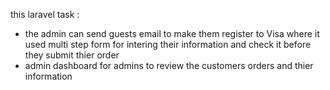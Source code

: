 this laravel task :

- the admin can send  guests email to make them register to Visa 
where it used multi step form for intering their information  and check it before they submit thier order
- admin dashboard for admins to review the customers orders and thier information
